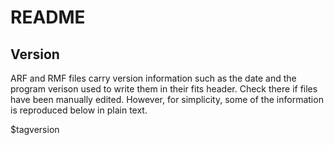 README
======

Version
-------

ARF and RMF files carry version information such as the date and the
program verison used to write them in their fits header. Check there
if files have been manually edited. However, for simplicity, some of
the information is reproduced below in plain text.

$tagversion
